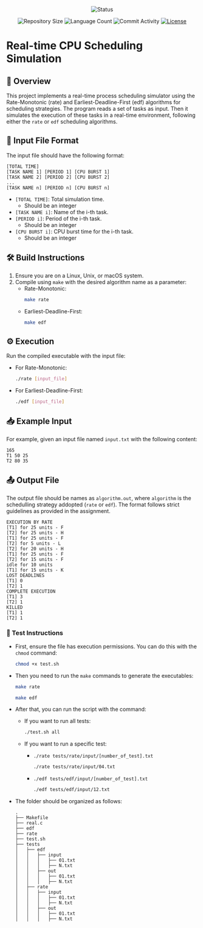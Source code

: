 <p align="center">
  <img
    src="https://img.shields.io/badge/Status-Finished%20-green?style=flat-square"
    alt="Status"
  />
</p>

<p align="center">
  <img
    src="https://img.shields.io/github/repo-size/brunoribeirol/CPU-Scheduling?style=flat"
    alt="Repository Size"
  />
  <img
    src="https://img.shields.io/github/languages/count/brunoribeirol/CPU-Scheduling?style=flat&logo=python"
    alt="Language Count"
  />
  <img
    src="https://img.shields.io/github/commit-activity/t/brunoribeirol/CPU-Scheduling?style=flat&logo=github"
    alt="Commit Activity"
  />
  <a href="LICENSE.md"
    ><img
      src="https://img.shields.io/github/license/brunoribeirol/CPU-Scheduling"
      alt="License"
  /></a>
</p>

# Real-time CPU Scheduling Simulation

## 👀 Overview

This project implements a real-time process scheduling simulator using the Rate-Monotonic (rate) and Earliest-Deadline-First (edf) algorithms for scheduling strategies. The program reads a set of tasks as input. Then it simulates the execution of these tasks in a real-time environment, following either the `rate` or `edf` scheduling algorithms.

## 📝 Input File Format

The input file should have the following format:

    [TOTAL TIME]
    [TASK NAME 1] [PERIOD 1] [CPU BURST 1]
    [TASK NAME 2] [PERIOD 2] [CPU BURST 2]
    ...
    [TASK NAME n] [PERIOD n] [CPU BURST n]


- `[TOTAL TIME]`: Total simulation time.
  - Should be an integer 
- `[TASK NAME i]`: Name of the i-th task.
- `[PERIOD i]`: Period of the i-th task.
  - Should be an integer
- `[CPU BURST i]`: CPU burst time for the i-th task.
  - Should be an integer               

## 🛠️ Build Instructions

1. Ensure you are on a Linux, Unix, or macOS system.
2. Compile using `make` with the desired algorithm name as a parameter:
   - Rate-Monotonic:
      ```bash
      make rate
      ```
   - Earliest-Deadline-First:
      ```bash
      make edf
      ```
   
## ⚙️ Execution

Run the compiled executable with the input file:
- For Rate-Monotonic:
   ```bash
   ./rate [input_file]
   ```
- For Earliest-Deadline-First:
   ```bash
   ./edf [input_file]
   ```

<!--
## 📋 Specifications and Notes

1. The program is written in C and compiled using a Makefile.
3. Input files must not have a blank line at the end, and each line must not have extra spaces between task parameters.
4. Tasks described in the input file arrive simultaneously at time 0 for execution.
6. Priorities are resolved using the FCFS algorithm in case of tie.
8. If a task finishes exactly when a higher-priority task arrives, the lower-priority task is considered finished.
9. Tasks arriving exactly at the simulation end are marked as KILLED.
11. Zero CPU bursts or missed tasks with zero execution units do not need to be displayed.
12. Priority calculation for rate and edf algorithms is based on the specified task period as the deadline.
-->

## 📥 Example Input

For example, given an input file named `input.txt` with the following content:

    165
    T1 50 25
    T2 80 35

## 📤 Output File

The output file should be names as `algorithm.out`, where `algorithm` is the schedulling strategy addopted (`rate` or `edf`). The format follows strict guidelines as provided in the assignment.

    EXECUTION BY RATE
    [T1] for 25 units - F
    [T2] for 25 units - H
    [T1] for 25 units - F
    [T2] for 5 units - L
    [T2] for 20 units - H
    [T1] for 25 units - F
    [T2] for 15 units - F
    idle for 10 units
    [T1] for 15 units - K
    LOST DEADLINES
    [T1] 0
    [T2] 1
    COMPLETE EXECUTION
    [T1] 3
    [T2] 1
    KILLED
    [T1] 1
    [T2] 1

### 🧪 Test Instructions

- First, ensure the file has execution permissions. You can do this with the `chmod` command:
   ```bash
   chmod +x test.sh
   ```
- Then you need to run the `make` commands to generate the executables:
   ```bash
   make rate
   ```
   
    ```bash
    make edf
   ```
- After that, you can run the script with the command:
  - If you want to run all tests:
     ```bash
     ./test.sh all
     ```
  - If you want to run a specific test:
    - `./rate tests/rate/input/[number_of_test].txt` 
        ```bash
        ./rate tests/rate/input/04.txt
        ```
      
    - `./edf tests/edf/input/[number_of_test].txt`
        ```bash
        ./edf tests/edf/input/12.txt
        ```    
- The folder should be organized as follows:
  ```
  .
  ├── Makefile
  ├── real.c
  ├── edf
  ├── rate
  ├── test.sh
  ├── tests
  │   ├── edf
  │   │   ├── input
  │   │   │   ├── 01.txt
  │   │   │   ├── N.txt
  │   │   ├── out
  │   │   │   ├── 01.txt
  │   │   │   ├── N.txt
  │   ├── rate
  │   │   ├── input
  │   │   │   ├── 01.txt
  │   │   │   ├── N.txt
  │   │   ├── out
  │   │   │   ├── 01.txt
  │   │   │   ├── N.txt
  
  ```
